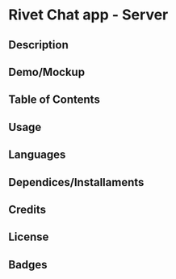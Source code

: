 # Rivet Chat app - Server

## Description 

## Demo/Mockup

## Table of Contents

## Usage 

## Languages 

## Dependices/Installaments 

## Credits 

## License 

## Badges